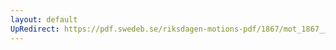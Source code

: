 ```yaml
---
layout: default
UpRedirect: https://pdf.swedeb.se/riksdagen-motions-pdf/1867/mot_1867__ak__00055/mot_1867__ak__00055_001.pdf
---
```

